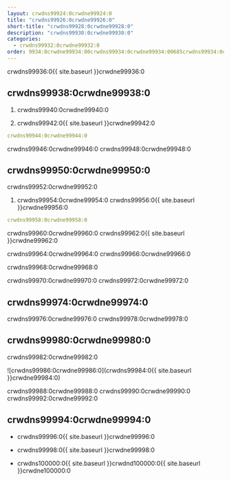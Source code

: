 ```yaml
---
layout: crwdns99924:0crwdne99924:0
title: "crwdns99926:0crwdne99926:0"
short-title: "crwdns99928:0crwdne99928:0"
description: "crwdns99930:0crwdne99930:0"
categories:
  - crwdns99932:0crwdne99932:0
order: 9934:0crwdne99934:00crwdns99934:0crwdne99934:00685crwdns99934:0crwdne99934:0
---
```

crwdns99936:0{{ site.baseurl }}crwdne99936:0

## crwdns99938:0crwdne99938:0

1. crwdns99940:0crwdne99940:0

2. crwdns99942:0{{ site.baseurl }}crwdne99942:0

```yaml
crwdns99944:0crwdne99944:0
```

crwdns99946:0crwdne99946:0 crwdns99948:0crwdne99948:0

## crwdns99950:0crwdne99950:0

crwdns99952:0crwdne99952:0

1. crwdns99954:0crwdne99954:0 crwdns99956:0{{ site.baseurl }}crwdne99956:0 

```yaml
crwdns99958:0crwdne99958:0
```

crwdns99960:0crwdne99960:0 crwdns99962:0{{ site.baseurl }}crwdne99962:0

crwdns99964:0crwdne99964:0 crwdns99966:0crwdne99966:0

crwdns99968:0crwdne99968:0

crwdns99970:0crwdne99970:0 crwdns99972:0crwdne99972:0

## crwdns99974:0crwdne99974:0

crwdns99976:0crwdne99976:0 crwdns99978:0crwdne99978:0

## crwdns99980:0crwdne99980:0

crwdns99982:0crwdne99982:0

![crwdns99986:0crwdne99986:0](crwdns99984:0{{ site.baseurl }}crwdne99984:0)

crwdns99988:0crwdne99988:0 crwdns99990:0crwdne99990:0 crwdns99992:0crwdne99992:0

## crwdns99994:0crwdne99994:0

- crwdns99996:0{{ site.baseurl }}crwdne99996:0

- crwdns99998:0{{ site.baseurl }}crwdne99998:0

- crwdns100000:0{{ site.baseurl }}crwdnd100000:0{{ site.baseurl }}crwdne100000:0